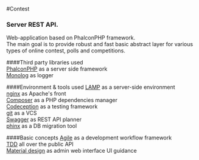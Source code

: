 #Contest
### Server REST API.
Web-application based on PhalconPHP framework.  
The main goal is to provide robust and fast basic abstract layer for various types of online contest, polls and competitions.

####Third party libraries used  
[PhalconPHP](https://phalconphp.com) as a server side framework  
[Monolog](https://github.com/Seldaek/monolog) as logger  

####Environment & tools used
[LAMP](https://en.wikipedia.org/wiki/LAMP_(software_bundle)) as a server-side environment  
[nginx](http://nginx.org/) as Apache's front  
[Composer](https://getcomposer.org/) as a PHP dependencies manager  
[Codeception](http://codeception.com/) as a testing framework  
[git](https://git-scm.com/) as a VCS  
[Swagger](http://swagger.io/) as REST API planner  
[phinx](https://phinx.org/) as a DB migration tool

####Basic concepts
[Agile](http://agilemanifesto.org/iso/en/) as a development workflow framework  
[TDD](https://en.wikipedia.org/wiki/Test-driven_development) all over the public API  
[Material design](https://www.google.com/design/spec/material-design/introduction.html) as admin web interface UI guidance
